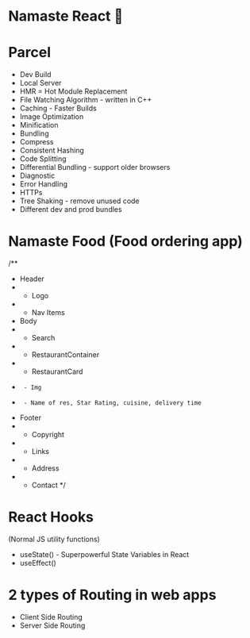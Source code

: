 # Namaste React 🚀

# Parcel

- Dev Build
- Local Server
- HMR = Hot Module Replacement
- File Watching Algorithm - written in C++
- Caching - Faster Builds
- Image Optimization
- Minification
- Bundling
- Compress
- Consistent Hashing
- Code Splitting
- Differential Bundling - support older browsers
- Diagnostic
- Error Handling
- HTTPs
- Tree Shaking - remove unused code
- Different dev and prod bundles

# Namaste Food (Food ordering app)

/\*\*

- Header
- - Logo
- - Nav Items
- Body
- - Search
- - RestaurantContainer
- - RestaurantCard
-      - Img
-      - Name of res, Star Rating, cuisine, delivery time
- Footer
- - Copyright
- - Links
- - Address
- - Contact
    \*/

# React Hooks

(Normal JS utility functions)

- useState() - Superpowerful State Variables in React
- useEffect()

# 2 types of Routing in web apps

- Client Side Routing
- Server Side Routing
